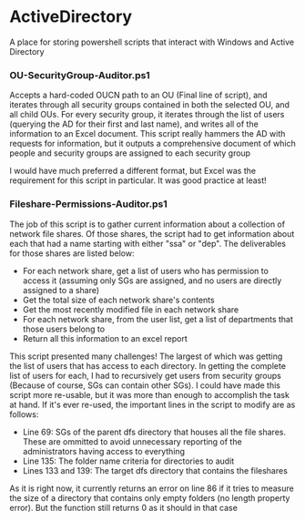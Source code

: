 # ActiveDirectory
A place for storing powershell scripts that interact with Windows and Active Directory

### OU-SecurityGroup-Auditor.ps1
Accepts a hard-coded OUCN path to an OU (Final line of script), and iterates through all security groups contained in both the selected OU, and all child OUs. For every security group, it iterates through the list of users (querying the AD for their first and last name), and writes all of the information to an Excel document. This script really hammers the AD with requests for information, but it outputs a comprehensive document of which people and security groups are assigned to each security group

I would have much preferred a different format, but Excel was the requirement for this script in particular. It was good practice at least!

### Fileshare-Permissions-Auditor.ps1
The job of this script is to gather current information about a collection of network file shares. Of those shares, the script had to get information about each that had a name starting with either "ssa" or "dep". The deliverables for those shares are listed below: 
* For each network share, get a list of users who has permission to access it (assuming only SGs are assigned, and no users are directly assigned to a share)
* Get the total size of each network share's contents
* Get the most recently modified file in each network share
* For each network share, from the user list, get a list of departments that those users belong to
* Return all this information to an excel report

This script presented many challenges! The largest of which was getting the list of users that has access to each directory. In getting the complete list of users for each, I had to recursively get users from security groups (Because of course, SGs can contain other SGs). I could have made this script more re-usable, but it was more than enough to accomplish the task at hand. If it's ever re-used, the important lines in the script to modify are as follows:

* Line 69: SGs of the parent dfs directory that houses all the file shares. These are ommitted to avoid unnecessary reporting of the administrators having access to everything
* Line 135: The folder name criteria for directories to audit
* Lines 133 and 139: The target dfs directory that contains the fileshares

As it is right now, it currently returns an error on line 86 if it tries to measure the size of a directory that contains only empty folders (no length property error). But the function still returns 0 as it should in that case
